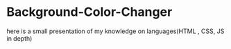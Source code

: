# Background-Color-Changer
here is a small presentation of my knowledge on languages(HTML , CSS, JS in depth)
